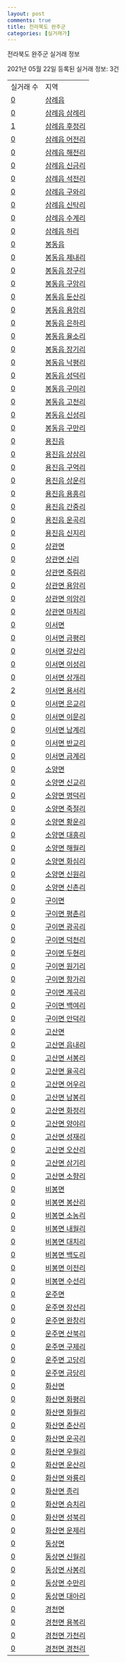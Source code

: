 ```yaml
---
layout: post
comments: true
title: 전라북도 완주군
categories: [실거래가]
---
```


전라북도 완주군 실거래 정보

2021년 05월 22일 등록된 실거래 정보: 3건


<table>
  <tr>
    <td>실거래 수</td>
    <td>지역</td>
  </tr>

  
  <tr>
    <td><a href="4571025000.html">0</a></td>
    <td><a href="4571025000.html">삼례읍</a></td>
  </tr>
    

  <tr>
    <td><a href="4571025021.html">0</a></td>
    <td><a href="4571025021.html">삼례읍 삼례리</a></td>
  </tr>
    

  <tr>
    <td><a href="4571025022.html">1</a></td>
    <td><a href="4571025022.html">삼례읍 후정리</a></td>
  </tr>
    

  <tr>
    <td><a href="4571025023.html">0</a></td>
    <td><a href="4571025023.html">삼례읍 어전리</a></td>
  </tr>
    

  <tr>
    <td><a href="4571025024.html">0</a></td>
    <td><a href="4571025024.html">삼례읍 해전리</a></td>
  </tr>
    

  <tr>
    <td><a href="4571025025.html">0</a></td>
    <td><a href="4571025025.html">삼례읍 신금리</a></td>
  </tr>
    

  <tr>
    <td><a href="4571025026.html">0</a></td>
    <td><a href="4571025026.html">삼례읍 석전리</a></td>
  </tr>
    

  <tr>
    <td><a href="4571025027.html">0</a></td>
    <td><a href="4571025027.html">삼례읍 구와리</a></td>
  </tr>
    

  <tr>
    <td><a href="4571025028.html">0</a></td>
    <td><a href="4571025028.html">삼례읍 신탁리</a></td>
  </tr>
    

  <tr>
    <td><a href="4571025029.html">0</a></td>
    <td><a href="4571025029.html">삼례읍 수계리</a></td>
  </tr>
    

  <tr>
    <td><a href="4571025030.html">0</a></td>
    <td><a href="4571025030.html">삼례읍 하리</a></td>
  </tr>
    

  <tr>
    <td><a href="4571025300.html">0</a></td>
    <td><a href="4571025300.html">봉동읍</a></td>
  </tr>
    

  <tr>
    <td><a href="4571025321.html">0</a></td>
    <td><a href="4571025321.html">봉동읍 제내리</a></td>
  </tr>
    

  <tr>
    <td><a href="4571025322.html">0</a></td>
    <td><a href="4571025322.html">봉동읍 장구리</a></td>
  </tr>
    

  <tr>
    <td><a href="4571025323.html">0</a></td>
    <td><a href="4571025323.html">봉동읍 구암리</a></td>
  </tr>
    

  <tr>
    <td><a href="4571025324.html">0</a></td>
    <td><a href="4571025324.html">봉동읍 둔산리</a></td>
  </tr>
    

  <tr>
    <td><a href="4571025325.html">0</a></td>
    <td><a href="4571025325.html">봉동읍 용암리</a></td>
  </tr>
    

  <tr>
    <td><a href="4571025326.html">0</a></td>
    <td><a href="4571025326.html">봉동읍 은하리</a></td>
  </tr>
    

  <tr>
    <td><a href="4571025327.html">0</a></td>
    <td><a href="4571025327.html">봉동읍 율소리</a></td>
  </tr>
    

  <tr>
    <td><a href="4571025328.html">0</a></td>
    <td><a href="4571025328.html">봉동읍 장기리</a></td>
  </tr>
    

  <tr>
    <td><a href="4571025329.html">0</a></td>
    <td><a href="4571025329.html">봉동읍 낙평리</a></td>
  </tr>
    

  <tr>
    <td><a href="4571025330.html">0</a></td>
    <td><a href="4571025330.html">봉동읍 성덕리</a></td>
  </tr>
    

  <tr>
    <td><a href="4571025331.html">0</a></td>
    <td><a href="4571025331.html">봉동읍 구미리</a></td>
  </tr>
    

  <tr>
    <td><a href="4571025332.html">0</a></td>
    <td><a href="4571025332.html">봉동읍 고천리</a></td>
  </tr>
    

  <tr>
    <td><a href="4571025333.html">0</a></td>
    <td><a href="4571025333.html">봉동읍 신성리</a></td>
  </tr>
    

  <tr>
    <td><a href="4571025334.html">0</a></td>
    <td><a href="4571025334.html">봉동읍 구만리</a></td>
  </tr>
    

  <tr>
    <td><a href="4571025600.html">0</a></td>
    <td><a href="4571025600.html">용진읍</a></td>
  </tr>
    

  <tr>
    <td><a href="4571025621.html">0</a></td>
    <td><a href="4571025621.html">용진읍 상삼리</a></td>
  </tr>
    

  <tr>
    <td><a href="4571025622.html">0</a></td>
    <td><a href="4571025622.html">용진읍 구억리</a></td>
  </tr>
    

  <tr>
    <td><a href="4571025623.html">0</a></td>
    <td><a href="4571025623.html">용진읍 상운리</a></td>
  </tr>
    

  <tr>
    <td><a href="4571025624.html">0</a></td>
    <td><a href="4571025624.html">용진읍 용흥리</a></td>
  </tr>
    

  <tr>
    <td><a href="4571025625.html">0</a></td>
    <td><a href="4571025625.html">용진읍 간중리</a></td>
  </tr>
    

  <tr>
    <td><a href="4571025626.html">0</a></td>
    <td><a href="4571025626.html">용진읍 운곡리</a></td>
  </tr>
    

  <tr>
    <td><a href="4571025627.html">0</a></td>
    <td><a href="4571025627.html">용진읍 신지리</a></td>
  </tr>
    

  <tr>
    <td><a href="4571032000.html">0</a></td>
    <td><a href="4571032000.html">상관면</a></td>
  </tr>
    

  <tr>
    <td><a href="4571032021.html">0</a></td>
    <td><a href="4571032021.html">상관면 신리</a></td>
  </tr>
    

  <tr>
    <td><a href="4571032022.html">0</a></td>
    <td><a href="4571032022.html">상관면 죽림리</a></td>
  </tr>
    

  <tr>
    <td><a href="4571032023.html">0</a></td>
    <td><a href="4571032023.html">상관면 용암리</a></td>
  </tr>
    

  <tr>
    <td><a href="4571032024.html">0</a></td>
    <td><a href="4571032024.html">상관면 의암리</a></td>
  </tr>
    

  <tr>
    <td><a href="4571032025.html">0</a></td>
    <td><a href="4571032025.html">상관면 마치리</a></td>
  </tr>
    

  <tr>
    <td><a href="4571033000.html">0</a></td>
    <td><a href="4571033000.html">이서면</a></td>
  </tr>
    

  <tr>
    <td><a href="4571033023.html">0</a></td>
    <td><a href="4571033023.html">이서면 금평리</a></td>
  </tr>
    

  <tr>
    <td><a href="4571033024.html">0</a></td>
    <td><a href="4571033024.html">이서면 갈산리</a></td>
  </tr>
    

  <tr>
    <td><a href="4571033025.html">0</a></td>
    <td><a href="4571033025.html">이서면 이성리</a></td>
  </tr>
    

  <tr>
    <td><a href="4571033026.html">0</a></td>
    <td><a href="4571033026.html">이서면 상개리</a></td>
  </tr>
    

  <tr>
    <td><a href="4571033027.html">2</a></td>
    <td><a href="4571033027.html">이서면 용서리</a></td>
  </tr>
    

  <tr>
    <td><a href="4571033028.html">0</a></td>
    <td><a href="4571033028.html">이서면 은교리</a></td>
  </tr>
    

  <tr>
    <td><a href="4571033029.html">0</a></td>
    <td><a href="4571033029.html">이서면 이문리</a></td>
  </tr>
    

  <tr>
    <td><a href="4571033030.html">0</a></td>
    <td><a href="4571033030.html">이서면 남계리</a></td>
  </tr>
    

  <tr>
    <td><a href="4571033031.html">0</a></td>
    <td><a href="4571033031.html">이서면 반교리</a></td>
  </tr>
    

  <tr>
    <td><a href="4571033032.html">0</a></td>
    <td><a href="4571033032.html">이서면 금계리</a></td>
  </tr>
    

  <tr>
    <td><a href="4571034000.html">0</a></td>
    <td><a href="4571034000.html">소양면</a></td>
  </tr>
    

  <tr>
    <td><a href="4571034021.html">0</a></td>
    <td><a href="4571034021.html">소양면 신교리</a></td>
  </tr>
    

  <tr>
    <td><a href="4571034022.html">0</a></td>
    <td><a href="4571034022.html">소양면 명덕리</a></td>
  </tr>
    

  <tr>
    <td><a href="4571034023.html">0</a></td>
    <td><a href="4571034023.html">소양면 죽절리</a></td>
  </tr>
    

  <tr>
    <td><a href="4571034024.html">0</a></td>
    <td><a href="4571034024.html">소양면 황운리</a></td>
  </tr>
    

  <tr>
    <td><a href="4571034025.html">0</a></td>
    <td><a href="4571034025.html">소양면 대흥리</a></td>
  </tr>
    

  <tr>
    <td><a href="4571034026.html">0</a></td>
    <td><a href="4571034026.html">소양면 해월리</a></td>
  </tr>
    

  <tr>
    <td><a href="4571034027.html">0</a></td>
    <td><a href="4571034027.html">소양면 화심리</a></td>
  </tr>
    

  <tr>
    <td><a href="4571034028.html">0</a></td>
    <td><a href="4571034028.html">소양면 신원리</a></td>
  </tr>
    

  <tr>
    <td><a href="4571034029.html">0</a></td>
    <td><a href="4571034029.html">소양면 신촌리</a></td>
  </tr>
    

  <tr>
    <td><a href="4571035000.html">0</a></td>
    <td><a href="4571035000.html">구이면</a></td>
  </tr>
    

  <tr>
    <td><a href="4571035021.html">0</a></td>
    <td><a href="4571035021.html">구이면 평촌리</a></td>
  </tr>
    

  <tr>
    <td><a href="4571035022.html">0</a></td>
    <td><a href="4571035022.html">구이면 광곡리</a></td>
  </tr>
    

  <tr>
    <td><a href="4571035023.html">0</a></td>
    <td><a href="4571035023.html">구이면 덕천리</a></td>
  </tr>
    

  <tr>
    <td><a href="4571035024.html">0</a></td>
    <td><a href="4571035024.html">구이면 두현리</a></td>
  </tr>
    

  <tr>
    <td><a href="4571035025.html">0</a></td>
    <td><a href="4571035025.html">구이면 원기리</a></td>
  </tr>
    

  <tr>
    <td><a href="4571035026.html">0</a></td>
    <td><a href="4571035026.html">구이면 항가리</a></td>
  </tr>
    

  <tr>
    <td><a href="4571035027.html">0</a></td>
    <td><a href="4571035027.html">구이면 계곡리</a></td>
  </tr>
    

  <tr>
    <td><a href="4571035028.html">0</a></td>
    <td><a href="4571035028.html">구이면 백여리</a></td>
  </tr>
    

  <tr>
    <td><a href="4571035029.html">0</a></td>
    <td><a href="4571035029.html">구이면 안덕리</a></td>
  </tr>
    

  <tr>
    <td><a href="4571036000.html">0</a></td>
    <td><a href="4571036000.html">고산면</a></td>
  </tr>
    

  <tr>
    <td><a href="4571036021.html">0</a></td>
    <td><a href="4571036021.html">고산면 읍내리</a></td>
  </tr>
    

  <tr>
    <td><a href="4571036022.html">0</a></td>
    <td><a href="4571036022.html">고산면 서봉리</a></td>
  </tr>
    

  <tr>
    <td><a href="4571036023.html">0</a></td>
    <td><a href="4571036023.html">고산면 율곡리</a></td>
  </tr>
    

  <tr>
    <td><a href="4571036024.html">0</a></td>
    <td><a href="4571036024.html">고산면 어우리</a></td>
  </tr>
    

  <tr>
    <td><a href="4571036025.html">0</a></td>
    <td><a href="4571036025.html">고산면 남봉리</a></td>
  </tr>
    

  <tr>
    <td><a href="4571036026.html">0</a></td>
    <td><a href="4571036026.html">고산면 화정리</a></td>
  </tr>
    

  <tr>
    <td><a href="4571036027.html">0</a></td>
    <td><a href="4571036027.html">고산면 양야리</a></td>
  </tr>
    

  <tr>
    <td><a href="4571036028.html">0</a></td>
    <td><a href="4571036028.html">고산면 성재리</a></td>
  </tr>
    

  <tr>
    <td><a href="4571036029.html">0</a></td>
    <td><a href="4571036029.html">고산면 오산리</a></td>
  </tr>
    

  <tr>
    <td><a href="4571036030.html">0</a></td>
    <td><a href="4571036030.html">고산면 삼기리</a></td>
  </tr>
    

  <tr>
    <td><a href="4571036031.html">0</a></td>
    <td><a href="4571036031.html">고산면 소향리</a></td>
  </tr>
    

  <tr>
    <td><a href="4571037000.html">0</a></td>
    <td><a href="4571037000.html">비봉면</a></td>
  </tr>
    

  <tr>
    <td><a href="4571037021.html">0</a></td>
    <td><a href="4571037021.html">비봉면 봉산리</a></td>
  </tr>
    

  <tr>
    <td><a href="4571037022.html">0</a></td>
    <td><a href="4571037022.html">비봉면 소농리</a></td>
  </tr>
    

  <tr>
    <td><a href="4571037023.html">0</a></td>
    <td><a href="4571037023.html">비봉면 내월리</a></td>
  </tr>
    

  <tr>
    <td><a href="4571037024.html">0</a></td>
    <td><a href="4571037024.html">비봉면 대치리</a></td>
  </tr>
    

  <tr>
    <td><a href="4571037025.html">0</a></td>
    <td><a href="4571037025.html">비봉면 백도리</a></td>
  </tr>
    

  <tr>
    <td><a href="4571037026.html">0</a></td>
    <td><a href="4571037026.html">비봉면 이전리</a></td>
  </tr>
    

  <tr>
    <td><a href="4571037027.html">0</a></td>
    <td><a href="4571037027.html">비봉면 수선리</a></td>
  </tr>
    

  <tr>
    <td><a href="4571038000.html">0</a></td>
    <td><a href="4571038000.html">운주면</a></td>
  </tr>
    

  <tr>
    <td><a href="4571038021.html">0</a></td>
    <td><a href="4571038021.html">운주면 장선리</a></td>
  </tr>
    

  <tr>
    <td><a href="4571038022.html">0</a></td>
    <td><a href="4571038022.html">운주면 완창리</a></td>
  </tr>
    

  <tr>
    <td><a href="4571038023.html">0</a></td>
    <td><a href="4571038023.html">운주면 산북리</a></td>
  </tr>
    

  <tr>
    <td><a href="4571038026.html">0</a></td>
    <td><a href="4571038026.html">운주면 구제리</a></td>
  </tr>
    

  <tr>
    <td><a href="4571038027.html">0</a></td>
    <td><a href="4571038027.html">운주면 고당리</a></td>
  </tr>
    

  <tr>
    <td><a href="4571038028.html">0</a></td>
    <td><a href="4571038028.html">운주면 금당리</a></td>
  </tr>
    

  <tr>
    <td><a href="4571039000.html">0</a></td>
    <td><a href="4571039000.html">화산면</a></td>
  </tr>
    

  <tr>
    <td><a href="4571039021.html">0</a></td>
    <td><a href="4571039021.html">화산면 화평리</a></td>
  </tr>
    

  <tr>
    <td><a href="4571039022.html">0</a></td>
    <td><a href="4571039022.html">화산면 화월리</a></td>
  </tr>
    

  <tr>
    <td><a href="4571039023.html">0</a></td>
    <td><a href="4571039023.html">화산면 춘산리</a></td>
  </tr>
    

  <tr>
    <td><a href="4571039024.html">0</a></td>
    <td><a href="4571039024.html">화산면 운곡리</a></td>
  </tr>
    

  <tr>
    <td><a href="4571039025.html">0</a></td>
    <td><a href="4571039025.html">화산면 우월리</a></td>
  </tr>
    

  <tr>
    <td><a href="4571039026.html">0</a></td>
    <td><a href="4571039026.html">화산면 운산리</a></td>
  </tr>
    

  <tr>
    <td><a href="4571039027.html">0</a></td>
    <td><a href="4571039027.html">화산면 와룡리</a></td>
  </tr>
    

  <tr>
    <td><a href="4571039028.html">0</a></td>
    <td><a href="4571039028.html">화산면 종리</a></td>
  </tr>
    

  <tr>
    <td><a href="4571039029.html">0</a></td>
    <td><a href="4571039029.html">화산면 승치리</a></td>
  </tr>
    

  <tr>
    <td><a href="4571039030.html">0</a></td>
    <td><a href="4571039030.html">화산면 성북리</a></td>
  </tr>
    

  <tr>
    <td><a href="4571039031.html">0</a></td>
    <td><a href="4571039031.html">화산면 운제리</a></td>
  </tr>
    

  <tr>
    <td><a href="4571040000.html">0</a></td>
    <td><a href="4571040000.html">동상면</a></td>
  </tr>
    

  <tr>
    <td><a href="4571040021.html">0</a></td>
    <td><a href="4571040021.html">동상면 신월리</a></td>
  </tr>
    

  <tr>
    <td><a href="4571040022.html">0</a></td>
    <td><a href="4571040022.html">동상면 사봉리</a></td>
  </tr>
    

  <tr>
    <td><a href="4571040023.html">0</a></td>
    <td><a href="4571040023.html">동상면 수만리</a></td>
  </tr>
    

  <tr>
    <td><a href="4571040024.html">0</a></td>
    <td><a href="4571040024.html">동상면 대아리</a></td>
  </tr>
    

  <tr>
    <td><a href="4571041000.html">0</a></td>
    <td><a href="4571041000.html">경천면</a></td>
  </tr>
    

  <tr>
    <td><a href="4571041021.html">0</a></td>
    <td><a href="4571041021.html">경천면 용복리</a></td>
  </tr>
    

  <tr>
    <td><a href="4571041022.html">0</a></td>
    <td><a href="4571041022.html">경천면 가천리</a></td>
  </tr>
    

  <tr>
    <td><a href="4571041023.html">0</a></td>
    <td><a href="4571041023.html">경천면 경천리</a></td>
  </tr>
    


</table>
    